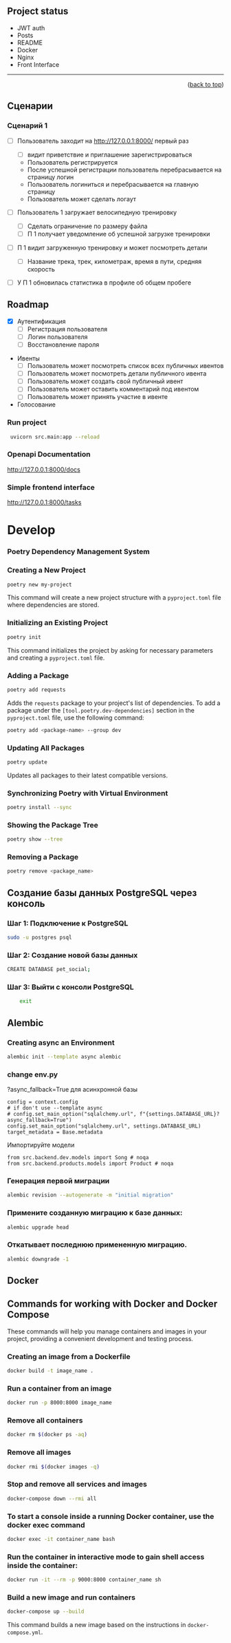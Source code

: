 ## Project status
- JWT auth
- Posts
- README
- Docker
- Nginx
- Front Interface


___

<p align="right">(<a href="#readme-top">back to top</a>)</p>


## Сценарии

### Сценарий 1

  - [ ] Пользователь заходит на http://127.0.0.1:8000/ первый раз
    - [ ] видит приветствие и приглашение зарегистрироваться
    - Пользователь регистрируется
    - После успешной регистрации пользователь перебрасывается на страницу логин
    - Пользователь логиниться и перебрасывается на главную страницу
    - Пользователь может сделать логаут
  - [ ] Пользователь 1 загружает велосипедную тренировку
    - [ ] Сделать ограничение по размеру файла
    - [ ] П 1 получает уведомление об успешной загрузке тренировки
  - [ ] П 1 видит загруженную тренировку и может посмотреть детали
    - [ ] Название трека, трек, километраж, время в пути, средняя скорость
  - [ ] У П 1 обновилась статистика в профиле об общем пробеге



<!-- ROADMAP -->
## Roadmap

- [x] Аутентификация
  - [ ] Регистрация пользователя
  - [ ] Логин пользователя
  - [ ] Восстановление пароля
- Ивенты
  - [ ] Пользователь может посмотреть список всех публичных ивентов
  - [ ] Пользователь может посмотреть детали публичного ивента
  - [ ] Пользователь может создать свой публичный ивент
  - [ ] Пользователь может оставить комментарий под ивентом
  - [ ] Пользователь может принять участие в ивенте
- Голосование


### Run project
```bash
 uvicorn src.main:app --reload
```

### Openapi Documentation
http://127.0.0.1:8000/docs


### Simple frontend interface
http://127.0.0.1:8000/tasks

# Develop
### Poetry Dependency Management System
### Creating a New Project

```bash
poetry new my-project
```
This command will create a new project structure with a `pyproject.toml` file where dependencies are stored.

### Initializing an Existing Project
```bash
poetry init
```

This command initializes the project by asking for necessary parameters and creating a `pyproject.toml` file.

### Adding a Package
```bash
poetry add requests
```
Adds the `requests` package to your project's list of dependencies.
To add a package under the `[tool.poetry.dev-dependencies]` section in the `pyproject.toml` file, use the following command:
```bash
poetry add <package-name> --group dev
```
### Updating All Packages
```bash
poetry update
```
Updates all packages to their latest compatible versions.

### Synchronizing Poetry with Virtual Environment
```bash
poetry install --sync
```
### Showing the Package Tree
```bash
poetry show --tree
```
### Removing a Package
```bash
poetry remove <package_name>
```


## Создание базы данных PostgreSQL через консоль 

### Шаг 1: Подключение к PostgreSQL
```bash
sudo -u postgres psql
```

### Шаг 2: Создание новой базы данных
```bash
CREATE DATABASE pet_social;
```

### Шаг 3: Выйти с консоли PostgreSQL
```bash
    exit 
```


## Alembic

### Creating async an Environment
```bash
alembic init --template async alembic
```

### change env.py
?async_fallback=True для асинхронной базы
```
config = context.config
# if don't use --template async
# config.set_main_option("sqlalchemy.url", f"{settings.DATABASE_URL}?async_fallback=True")
config.set_main_option("sqlalchemy.url", settings.DATABASE_URL)
target_metadata = Base.metadata
```
Импортируйте модели
```
from src.backend.dev.models import Song # noqa
from src.backend.products.models import Product # noqa
```

### Генерация первой миграции
```bash
alembic revision --autogenerate -m "initial migration"
```

### Примените созданную миграцию к базе данных:
```bash
alembic upgrade head
```

### Откатывает последнюю примененную миграцию.
```bash
alembic downgrade -1
```

## Docker
## Commands for working with Docker and Docker Compose
These commands will help you manage containers and images in your project, providing a convenient development and testing process.

### Creating an image from a Dockerfile
```bash
docker build -t image_name .
```

### Run a container from an image
```bash
docker run -p 8000:8000 image_name
```

### Remove all containers
```bash
docker rm $(docker ps -aq)
```

### Remove all images
```bash
docker rmi $(docker images -q)
```

### Stop and remove all services and images

```bash
docker-compose down --rmi all
```

### To start a console inside a running Docker container, use the docker exec command
```bash
docker exec -it container_name bash
```

### Run the container in interactive mode to gain shell access inside the container:
```bash
docker run -it --rm -p 9000:8000 container_name sh
```


### Build a new image and run containers

```bash
docker-compose up --build
```
This command builds a new image based on the instructions in `docker-compose.yml`.